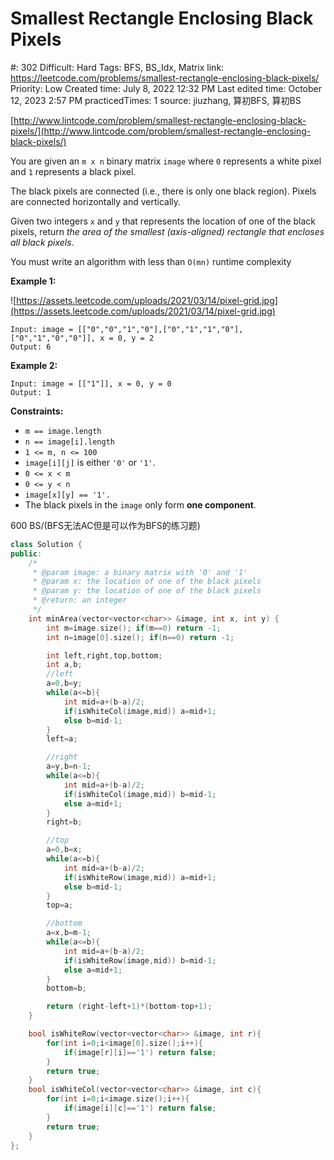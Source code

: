 # Smallest Rectangle Enclosing Black Pixels

#: 302
Difficult: Hard
Tags: BFS, BS_Idx, Matrix
link: https://leetcode.com/problems/smallest-rectangle-enclosing-black-pixels/
Priority: Low
Created time: July 8, 2022 12:32 PM
Last edited time: October 12, 2023 2:57 PM
practicedTimes: 1
source: jiuzhang, 算初BFS, 算初BS

[http://www.lintcode.com/problem/smallest-rectangle-enclosing-black-pixels/](http://www.lintcode.com/problem/smallest-rectangle-enclosing-black-pixels/)

You are given an `m x n` binary matrix `image` where `0` represents a white pixel and `1` represents a black pixel.

The black pixels are connected (i.e., there is only one black region). Pixels are connected horizontally and vertically.

Given two integers `x` and `y` that represents the location of one of the black pixels, return *the area of the smallest (axis-aligned) rectangle that encloses all black pixels*.

You must write an algorithm with less than `O(mn)` runtime complexity

**Example 1:**

![https://assets.leetcode.com/uploads/2021/03/14/pixel-grid.jpg](https://assets.leetcode.com/uploads/2021/03/14/pixel-grid.jpg)

```
Input: image = [["0","0","1","0"],["0","1","1","0"],["0","1","0","0"]], x = 0, y = 2
Output: 6

```

**Example 2:**

```
Input: image = [["1"]], x = 0, y = 0
Output: 1

```

**Constraints:**

- `m == image.length`
- `n == image[i].length`
- `1 <= m, n <= 100`
- `image[i][j]` is either `'0'` or `'1'`.
- `0 <= x < m`
- `0 <= y < n`
- `image[x][y] == '1'.`
- The black pixels in the `image` only form **one component**.

600 BS/(BFS无法AC但是可以作为BFS的练习题)

```cpp
class Solution {
public:
    /*
     * @param image: a binary matrix with '0' and '1'
     * @param x: the location of one of the black pixels
     * @param y: the location of one of the black pixels
     * @return: an integer
     */
    int minArea(vector<vector<char>> &image, int x, int y) {
        int m=image.size(); if(m==0) return -1;
        int n=image[0].size(); if(n==0) return -1;

        int left,right,top,bottom;
        int a,b;
        //left
        a=0,b=y;
        while(a<=b){
            int mid=a+(b-a)/2;
            if(isWhiteCol(image,mid)) a=mid+1;
            else b=mid-1;
        }
        left=a;

        //right
        a=y,b=n-1;
        while(a<=b){
            int mid=a+(b-a)/2;
            if(isWhiteCol(image,mid)) b=mid-1;
            else a=mid+1;
        }
        right=b;

        //top
        a=0,b=x;
        while(a<=b){
            int mid=a+(b-a)/2;
            if(isWhiteRow(image,mid)) a=mid+1;
            else b=mid-1;
        }
        top=a;

        //bottom
        a=x,b=m-1;
        while(a<=b){
            int mid=a+(b-a)/2;
            if(isWhiteRow(image,mid)) b=mid-1;
            else a=mid+1;
        }
        bottom=b;

        return (right-left+1)*(bottom-top+1);
    }

    bool isWhiteRow(vector<vector<char>> &image, int r){
        for(int i=0;i<image[0].size();i++){
            if(image[r][i]=='1') return false;
        }
        return true;
    }
    bool isWhiteCol(vector<vector<char>> &image, int c){
        for(int i=0;i<image.size();i++){
            if(image[i][c]=='1') return false;
        }
        return true;
    }
};
```